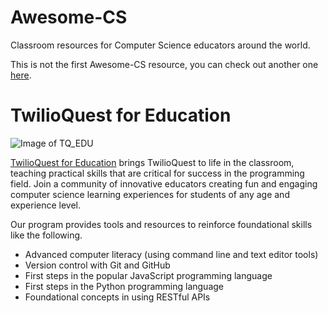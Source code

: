 # Awesome-CS

Classroom resources for Computer Science educators around the world. 

This is not the first Awesome-CS resource, you can check out another one [here](https://github.com/HIT-MSC/awesome-cs). 

# TwilioQuest for Education
![Image of TQ_EDU](https://ci5.googleusercontent.com/proxy/d7l0lC3L9-qpResY1Wv6lvnywAc3eGuwwfUHpeGskrmEwNDJ_4UAOONEraKKJ4H4l3cxB6bQ2iJeSly6JV8nvdMhZxm8D15Ia8Cg58toXoOOSSU4WssWeKKOcf90NOcZprxozLAVIvhshcaqNh2mlGiL2WHslHFihsTlLZb0yDHInE1CHw=s0-d-e1-ft#http://cdn.mcauto-images-production.sendgrid.net/96d601d25ab47350/a540c241-b7af-419d-a776-72a5f2a3faae/600x200.png)

[TwilioQuest for Education](www.twilio.com/quest/education) brings TwilioQuest to life in the classroom, teaching practical skills that are critical for success in the programming field. Join a community of innovative educators creating fun and engaging computer science learning experiences for students of any age and experience level.

Our program provides tools and resources to reinforce foundational skills like the following.

* Advanced computer literacy (using command line and text editor tools)
* Version control with Git and GitHub
* First steps in the popular JavaScript programming language
* First steps in the Python programming language
* Foundational concepts in using RESTful APIs
